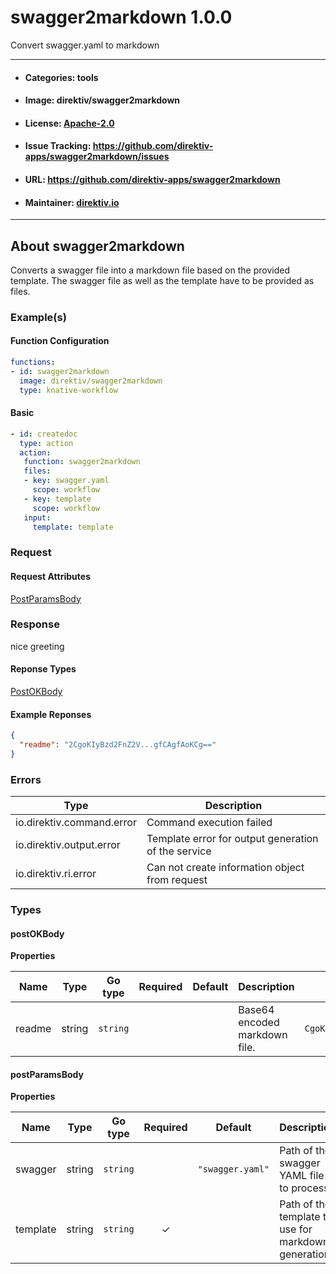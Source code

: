 
# swagger2markdown 1.0.0

Convert swagger.yaml to markdown

---
- #### Categories: tools
- #### Image: direktiv/swagger2markdown 
- #### License: [Apache-2.0](https://www.apache.org/licenses/LICENSE-2.0)
- #### Issue Tracking: https://github.com/direktiv-apps/swagger2markdown/issues
- #### URL: https://github.com/direktiv-apps/swagger2markdown
- #### Maintainer: [direktiv.io](https://www.direktiv.io) 
---

## About swagger2markdown

Converts a swagger file into a markdown file based on the provided template. The swagger file as well as the template have to be provided as files.

### Example(s)
  #### Function Configuration
  ```yaml
  functions:
  - id: swagger2markdown
    image: direktiv/swagger2markdown
    type: knative-workflow
  ```
   #### Basic
   ```yaml
   - id: createdoc
     type: action
     action:
      function: swagger2markdown
      files:
      - key: swagger.yaml
        scope: workflow
      - key: template
        scope: workflow 
      input: 
        template: template
   ```

### Request



#### Request Attributes
[PostParamsBody](#post-params-body)

### Response
  nice greeting
#### Reponse Types
    
  

[PostOKBody](#post-o-k-body)
#### Example Reponses
    
```json
{
  "readme": "2CgoKIyBzd2FnZ2V...gfCAgfAoKCg=="
}
```

### Errors
| Type | Description
|------|---------|
| io.direktiv.command.error | Command execution failed |
| io.direktiv.output.error | Template error for output generation of the service |
| io.direktiv.ri.error | Can not create information object from request |


### Types
#### <span id="post-o-k-body"></span> postOKBody

  



**Properties**

| Name | Type | Go type | Required | Default | Description | Example |
|------|------|---------|:--------:| ------- |-------------|---------|
| readme | string| `string` |  | | Base64 encoded markdown file. | `CgoKIyBzd2FnZ2V...gfCAgfAoKCg==` |


#### <span id="post-params-body"></span> postParamsBody

  



**Properties**

| Name | Type | Go type | Required | Default | Description | Example |
|------|------|---------|:--------:| ------- |-------------|---------|
| swagger | string| `string` |  | `"swagger.yaml"`| Path of the swagger YAML file to process. | `swagger.yaml` |
| template | string| `string` | ✓ | | Path of the template to use for markdown generation. | `template.tmpl` |

 
